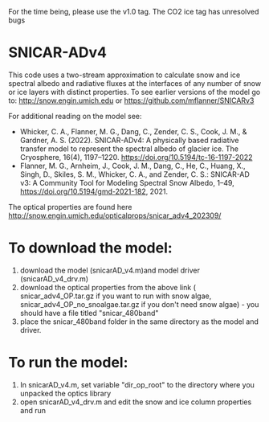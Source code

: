 For the time being, please use the v1.0 tag. The CO2 ice tag has unresolved bugs

# SNICAR-ADv4 

This code uses a two-stream approximation to calculate snow and ice spectral albedo and radiative fluxes at the interfaces of any number of snow or ice layers with distinct properties.
To see earlier versions of the model go to:
http://snow.engin.umich.edu or https://github.com/mflanner/SNICARv3 

For additional reading on the model see: 
- Whicker, C. A., Flanner, M. G., Dang, C., Zender, C. S., Cook, J. M., & Gardner, A. S. (2022). SNICAR-ADv4: A physically based radiative transfer model to represent the spectral albedo of glacier ice. The Cryosphere, 16(4), 1197–1220. https://doi.org/10.5194/tc-16-1197-2022
- Flanner, M. G., Arnheim, J., Cook, J. M., Dang, C., He, C., Huang, X., Singh, D., Skiles, S. M., Whicker, C. A., and Zender, C. S.: SNICAR-AD v3: A Community Tool for Modeling Spectral Snow Albedo, 1–49, https://doi.org/10.5194/gmd-2021-182, 2021.



The optical properties are found here http://snow.engin.umich.edu/opticalprops/snicar_adv4_202309/ 


# To download the model:
1) download the model (snicarAD_v4.m)and model driver (snicarAD_v4_drv.m)
2) download the optical properties from the above link ( snicar_adv4_OP.tar.gz if you want to run with snow algae, snicar_adv4_OP_no_snoalgae.tar.gz if you don't need snow algae) - you should have a file titled "snicar_480band"
3) place the snicar_480band folder in the same directory as the model and driver. 


# To run the model: 
1) In snicarAD_v4.m, set variable "dir_op_root" to the directory where you unpacked the optics library
2) open snicarAD_v4_drv.m and edit the snow and ice column properties and run 



